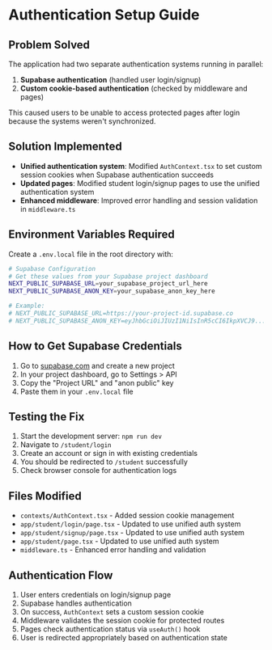 # Authentication Setup Guide

## Problem Solved
The application had two separate authentication systems running in parallel:
1. **Supabase authentication** (handled user login/signup)
2. **Custom cookie-based authentication** (checked by middleware and pages)

This caused users to be unable to access protected pages after login because the systems weren't synchronized.

## Solution Implemented
- **Unified authentication system**: Modified `AuthContext.tsx` to set custom session cookies when Supabase authentication succeeds
- **Updated pages**: Modified student login/signup pages to use the unified authentication system
- **Enhanced middleware**: Improved error handling and session validation in `middleware.ts`

## Environment Variables Required
Create a `.env.local` file in the root directory with:

```bash
# Supabase Configuration
# Get these values from your Supabase project dashboard
NEXT_PUBLIC_SUPABASE_URL=your_supabase_project_url_here
NEXT_PUBLIC_SUPABASE_ANON_KEY=your_supabase_anon_key_here

# Example:
# NEXT_PUBLIC_SUPABASE_URL=https://your-project-id.supabase.co
# NEXT_PUBLIC_SUPABASE_ANON_KEY=eyJhbGciOiJIUzI1NiIsInR5cCI6IkpXVCJ9...
```

## How to Get Supabase Credentials
1. Go to [supabase.com](https://supabase.com) and create a new project
2. In your project dashboard, go to Settings > API
3. Copy the "Project URL" and "anon public" key
4. Paste them in your `.env.local` file

## Testing the Fix
1. Start the development server: `npm run dev`
2. Navigate to `/student/login`
3. Create an account or sign in with existing credentials
4. You should be redirected to `/student` successfully
5. Check browser console for authentication logs

## Files Modified
- `contexts/AuthContext.tsx` - Added session cookie management
- `app/student/login/page.tsx` - Updated to use unified auth system
- `app/student/signup/page.tsx` - Updated to use unified auth system  
- `app/student/page.tsx` - Updated to use unified auth system
- `middleware.ts` - Enhanced error handling and validation

## Authentication Flow
1. User enters credentials on login/signup page
2. Supabase handles authentication
3. On success, `AuthContext` sets a custom session cookie
4. Middleware validates the session cookie for protected routes
5. Pages check authentication status via `useAuth()` hook
6. User is redirected appropriately based on authentication state
